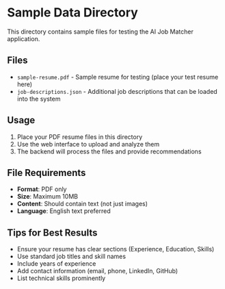 # Sample Data Directory

This directory contains sample files for testing the AI Job Matcher application.

## Files

- `sample-resume.pdf` - Sample resume for testing (place your test resume here)
- `job-descriptions.json` - Additional job descriptions that can be loaded into the system

## Usage

1. Place your PDF resume files in this directory
2. Use the web interface to upload and analyze them
3. The backend will process the files and provide recommendations

## File Requirements

- **Format**: PDF only
- **Size**: Maximum 10MB
- **Content**: Should contain text (not just images)
- **Language**: English text preferred

## Tips for Best Results

- Ensure your resume has clear sections (Experience, Education, Skills)
- Use standard job titles and skill names
- Include years of experience
- Add contact information (email, phone, LinkedIn, GitHub)
- List technical skills prominently
